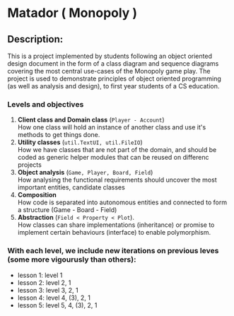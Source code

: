# Matador ( Monopoly )

## Description:
This is a project implemented by students following an object oriented design document in the form of a class diagram and sequence diagrams covering the most central use-cases of the Monopoly game play.
The project is used to demonstrate principles of object oriented programming (as well as analysis and design), to first year students of a CS education.


### Levels and objectives
1. **Client class and Domain class** (```Player - Account```)<br />
How one class will hold an instance of another class and use it's methods to get things done.
2. **Utility classes** (```util.TextUI, util.FileIO```)<br />
How we have classes that are not part of the domain, and should be coded as generic helper modules that can be reused on differenc projects
3. **Object analysis** (```Game, Player, Board, Field```)<br /> 
How analysing the functional requirements should uncover the most important entities, candidate classes  
4. **Composition** <br />
How code is separated into autonomous entities and connected to form a structure  (Game - Board - Field)
5. **Abstraction** (```Field < Property < Plot```).<br />
How classes can share implementations (inheritance) or promise to implement certain behaviours (interface) to enable polymorphism.



### With each level, we include new iterations on previous leves (some more vigourusly than others):
* lesson 1: level 1
* lesson 2: level 2, 1
* lesson 3: level 3, 2, 1
* lesson 4: level 4, (3), 2, 1
* lesson 5: level 5, 4, (3), 2, 1


